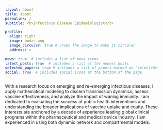 ```yaml
---
layout: about
title: about
permalink: /
subtitle: <b>Infectious Disease Epidemiologist</b>

profile:
  align: right
  image: nodar.png
  image_circular: true # crops the image to make it circular
  address: >
    
news: true  # includes a list of news items
latest_posts: true  # includes a list of the newest posts
selected_papers: true # includes a list of papers marked as "selected={true}"
social: true  # includes social icons at the bottom of the page
---
```


With a research focus on emerging and re-emerging infectious diseases, I apply mathematical modeling to discern transmission dynamics, assess vaccine effectiveness, and analyze the impact of waning immunity. I am dedicated to evaluating the success of public health interventions and understanding the broader implications of vaccine uptake and equity. These interests are anchored by a decade of experience leading global clinical programs within the pharmaceutical and medical device industry. I am experienced in using both dynamic network and compartmental models. 
